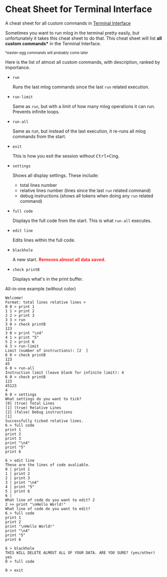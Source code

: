 # Cheat Sheet for Terminal Interface
A cheat sheet for all custom commands in [Terminal Interface](terminal-interface.js)

Sometimes you want to run mlog in the terminal pretty easily, but unfortunately it takes this cheat sheet to do that. This cheat sheet will list **all custom commands\*** in the Terminal Interface.

<sup>\*easter-egg commands will probably come later</sup>

Here is the list of almost all custom commands, with description, ranked by importance.

* `run`

   Runs the last mlog commands since the last `run` related execution.
* `run-limit`

   Same as `run`, but with a limit of how many mlog operations it can run. Prevents infinite loops.
* `run-all`

   Same as run, but instead of the last execution, it re-runs all mlog commands from the start.
* `exit`

   This is how you exit the session without <kbd>Ctrl+C</kbd>ing.
* `settings`

   Shows all display settings. These include:
   
   * total lines number
   * relative lines number (lines since the last `run` related command)
   * debug instructions (shows all tokens when doing any `run` related command)

* `full code`

  Displays the full code from the start. This is what `run-all` executes.
* `edit line`

  Edits lines within the full code.
* `blackhole`

  A new start. <span style="color:#ff2020">**Removes almost all data saved.**</span>
* `check printB`

  Displays what's in the print buffer.

All-in-one example (without color)
```
Welcome!
Format: total lines relative lines >
0 0 > print 1
1 1 > print 2
2 2 > print 3
3 3 > run
3 0 > check printB
123
3 0 > print "\n4"
4 1 > print "5"
5 2 > print 6
6 3 > run-limit
Limit (number of instructions): [2  ]
6 0 > check printB
123
45
6 0 > run-all
Instruction limit (leave blank for infinite limit): 4
6 0 > check printB
123
45123
4
6 0 > settings
What settings do you want to tick?
[0] (true) Total Lines
[1] (true) Relative Lines
[2] (false) Debug instructions
[1]
Successfully ticked relative lines.
6 > full code
print 1
print 2
print 3
print "\n4"
print "5"
print 6

6 > edit line
These are the lines of code avaliable.
0 | print 1
1 | print 2
2 | print 3
3 | print "\n4"
4 | print "5"
5 | print 6
6 |
What line of code do you want to edit? 2
2 >> print "\nHello World!"
What line of code do you want to edit?
6 > full code
print 1
print 2
print "\nHello World!"
print "\n4"
print "5"
print 6

6 > blackhole
THIS WILL DELETE ALMOST ALL OF YOUR DATA. ARE YOU SURE? (yes/other) yes
0 > full code

0 > exit
```